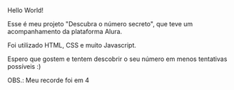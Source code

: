 Hello World!

Esse é meu projeto "Descubra o número secreto", que teve um acompanhamento da plataforma Alura.

Foi utilizado HTML, CSS e muito Javascript.

Espero que gostem e tentem descobrir o seu número em menos tentativas possíveis :)

OBS.: Meu recorde foi em 4
